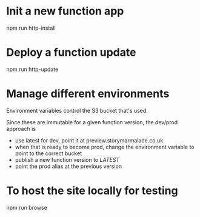 # Init a new function app
npm run http-install

# Deploy a function update
npm run http-update

# Manage different environments
Environment variables control the S3 bucket that's used.

Since these are immutable for a given function version, the dev/prod approach is
 - use latest for dev, point it at preview.storymarmalade.co.uk
 - when that is ready to become prod, change the environment variable to point to the correct bucket
 - publish a new function version to $LATEST$
 - point the prod alias at the previous version

# To host the site locally for testing
npm run browse